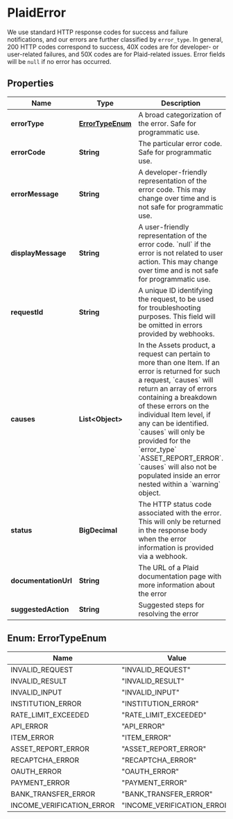

# PlaidError

We use standard HTTP response codes for success and failure notifications, and our errors are further classified by `error_type`. In general, 200 HTTP codes correspond to success, 40X codes are for developer- or user-related failures, and 50X codes are for Plaid-related issues.  Error fields will be `null` if no error has occurred.

## Properties

| Name | Type | Description | Notes |
|------------ | ------------- | ------------- | -------------|
|**errorType** | [**ErrorTypeEnum**](#ErrorTypeEnum) | A broad categorization of the error. Safe for programmatic use. |  |
|**errorCode** | **String** | The particular error code. Safe for programmatic use. |  |
|**errorMessage** | **String** | A developer-friendly representation of the error code. This may change over time and is not safe for programmatic use. |  |
|**displayMessage** | **String** | A user-friendly representation of the error code. &#x60;null&#x60; if the error is not related to user action.  This may change over time and is not safe for programmatic use. |  |
|**requestId** | **String** | A unique ID identifying the request, to be used for troubleshooting purposes. This field will be omitted in errors provided by webhooks. |  [optional] |
|**causes** | **List&lt;Object&gt;** | In the Assets product, a request can pertain to more than one Item. If an error is returned for such a request, &#x60;causes&#x60; will return an array of errors containing a breakdown of these errors on the individual Item level, if any can be identified.  &#x60;causes&#x60; will only be provided for the &#x60;error_type&#x60; &#x60;ASSET_REPORT_ERROR&#x60;. &#x60;causes&#x60; will also not be populated inside an error nested within a &#x60;warning&#x60; object. |  [optional] |
|**status** | **BigDecimal** | The HTTP status code associated with the error. This will only be returned in the response body when the error information is provided via a webhook. |  [optional] |
|**documentationUrl** | **String** | The URL of a Plaid documentation page with more information about the error |  [optional] |
|**suggestedAction** | **String** | Suggested steps for resolving the error |  [optional] |



## Enum: ErrorTypeEnum

| Name | Value |
|---- | -----|
| INVALID_REQUEST | &quot;INVALID_REQUEST&quot; |
| INVALID_RESULT | &quot;INVALID_RESULT&quot; |
| INVALID_INPUT | &quot;INVALID_INPUT&quot; |
| INSTITUTION_ERROR | &quot;INSTITUTION_ERROR&quot; |
| RATE_LIMIT_EXCEEDED | &quot;RATE_LIMIT_EXCEEDED&quot; |
| API_ERROR | &quot;API_ERROR&quot; |
| ITEM_ERROR | &quot;ITEM_ERROR&quot; |
| ASSET_REPORT_ERROR | &quot;ASSET_REPORT_ERROR&quot; |
| RECAPTCHA_ERROR | &quot;RECAPTCHA_ERROR&quot; |
| OAUTH_ERROR | &quot;OAUTH_ERROR&quot; |
| PAYMENT_ERROR | &quot;PAYMENT_ERROR&quot; |
| BANK_TRANSFER_ERROR | &quot;BANK_TRANSFER_ERROR&quot; |
| INCOME_VERIFICATION_ERROR | &quot;INCOME_VERIFICATION_ERROR&quot; |



